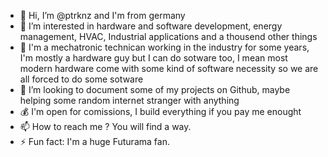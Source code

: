 
- 👋 Hi, I’m @ptrknz and I'm from germany
- 👀 I’m interested in hardware and software development, energy management, HVAC, Industrial applications and a thousend other things
- 🌱 I'm a mechatronic technican working in the industry for some years, I'm mostly a hardware guy but I can do sotware too, I mean most modern hardware come with some kind of software necessity so we are all forced to do some sotware
- 💞️ I’m looking to document some of my projects on Github, maybe helping some random internet stranger with anything
- 💰 I'm open for comissions, I build everything if you pay me enought
- 📫 How to reach me ? You will find a way. 
- ⚡ Fun fact: I'm a huge Futurama fan.

<!---
ptrknz/ptrknz is a ✨ special ✨ repository because its `README.md` (this file) appears on your GitHub profile.
You can click the Preview link to take a look at your changes.
--->
